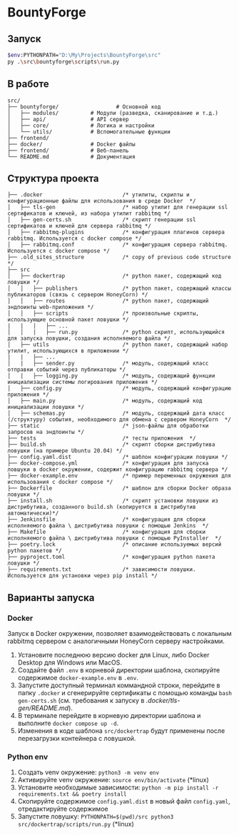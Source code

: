 # BountyForge

## Запуск

```bash
$env:PYTHONPATH="D:\My\Projects\BountyForge\src"
py .\src\bountyforge\scripts\run.py
```

## В работе


```
src/
├── bountyforge/                  # Основной код
│   ├── modules/          # Модули (разведка, сканирование и т.д.)
│   ├── api/              # API сервер
│   ├── core/             # Логика и настройки
│   └── utils/            # Вспомогательные функции
├── frontend/               
├── docker/               # Docker файлы
├── frontend/             # Веб-панель
└── README.md             # Документация
```

## Структура проекта

    ├── .docker                         /* утилиты, скрипты и конфигурационные файлы для использования в среде Docker  */
    │   ├── tls-gen                     /* набор утилит для генерации ssl сертификатов и ключей, из набора утилит rabbitmq */
    │   ├── gen-certs.sh                /* скрипт генерации ssl сертификатов и ключей для сервера rabbitmq */
    │   ├── rabbitmq-plugins            /* конфигурация плагинов сервера rabbitmq. Используется с docker compose */
    │   ├── rabbitmq.conf               /* конфигурация сервера rabbitmq. Используется с docker compose */
    ├── .old_sites_structure            /* copy of previous code structure */
    ├── src
    │   ├── dockertrap                  /* python пакет, содержащий код ловушки */
    │   │   ├── publishers              /* python пакет, содержащий классы публикаторов (связь с сервером HoneyCorn) */
    │   │   ├── routes                  /* python пакет, содержащий эндпоинты web-приложения */
    │   │   ├── scripts                 /* произвольные скрипты, использующие основной пакет ловушки */
    |   |   |   ├── ...
    │   │   |   ├── run.py              /* python скрипт, использующийся для запуска ловушки, создания исполняемого файла */
    │   ├── utils                       /* python пакет, содержащий набор утилит, использующихся в приложении */
    |   |   ├── ...
    │   |   ├── sender.py               /* модуль, содержащий класс отправки событий через публикаторы */
    │   |   ├── logging.py              /* модуль, содержащий функции инициализации системы логирования приложения */
    │   ├── config.py                   /* модуль, содержащий конфигурацию приложения */
    │   ├── main.py                     /* модуль, содержащий код инициализации ловушки */
    │   ├── schemas.py                  /* модуль, содержащий дата класс (/структуру) события, необходимого для обмена с сервером HoneyCorn  */
    ├── static                          /* json-файлы для обработки запросов на эндпоинты */
    ├── tests                           /* тесты приложения  */
    ├── build.sh                        /* скрипт сборки дистрибутива ловушки (на примере Ubuntu 20.04) */
    ├── config.yaml.dist                /* шаблон конфигурации ловушки */
    ├── docker-compose.yml              /* конфигурация для запуска ловшуки в docker окружении, содержит конфигурацию rabbitmq сервера */
    ├── docker-example.env              /* пример переменных окружения для использования c docker compose */
    ├── Dockerfile                      /* шаблон для сборки Docker образа ловушки */
    ├── install.sh                      /* скрипт установки ловушки из дистрибутива, созданного build.sh (копируется в дистрибутив автоматически)*/
    ├── Jenkinsfile                     /* конфигурация для сборки исполняемого файла \ дистрибутива ловушки с помощью Jenkins  */
    ├── Makefile                        /* конфигурация для сборки исполняемого файла \ дистрибутива ловушки с помощью PyInstaller  */
    ├── poetry.lock                     /* описание используемых версий python пакетов */
    ├── pyproject.toml                  /* конфигурация python пакета ловушки */
    ├── requirements.txt                /* зависимости ловушки. Используется для установки через pip install */


## Варианты запуска

### Docker

Запуск в Docker окружении, позволяет взаимодействовать с локальным rabbitmq сервером с аналогичными HoneyCorn серверу настройками.

1. Установите последнюю версию docker для Linux, либо Docker Desktop для Windows или MacOS.
2. Создайте файл `.env` в корневой директории шаблона, скопируйте содержимое `docker-example.env` в `.env`.
3. Запустите доступный терминал коммандной строки, перейдите в папку `.docker` и сгенерируйте сертификаты с помощью команды `bash gen-certs.sh` (см. требования к запуску в _.docker/tls-gen/README.md_).
4. В терминале перейдите в корневую директории шаблона и выполните `docker compose up -d`.
5. Изменения в коде шаблона `src/dockertrap` будут применены после перезагрузки контейнера с ловушкой.


### Python env

1. Создать venv окружение: `python3 -m venv env`
2. Активируйте venv окружение: `source env/bin/activate` (*linux)
3. Установите необходимые зависимости: `python -m pip install -r requirements.txt && poetry install`
4. Скопируйте содержимое `config.yaml.dist` в новый файл `config.yaml`, отредактируйте содержимое
5. Запустите ловушку: `PYTHONPATH=$(pwd)/src python3 src/dockertrap/scripts/run.py` (*linux)

